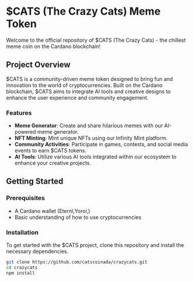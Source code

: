 
# $CATS (The Crazy Cats) Meme Token

Welcome to the official repository of $CATS (The Crazy Cats) - the chillest meme coin on the Cardano blockchain!

## Project Overview

$CATS is a community-driven meme token designed to bring fun and innovation to the world of cryptocurrencies. 
Built on the Cardano blockchain, $CATS aims to integrate AI tools and creative designs to enhance the user experience and community engagement.

### Features
- **Meme Generator**: Create and share hilarious memes with our AI-powered meme generator.
- **NFT Minting**: Mint unique NFTs using our Infinity Mint platform.
- **Community Activities**: Participate in games, contests, and social media events to earn $CATS tokens.
- **AI Tools**: Utilize various AI tools integrated within our ecosystem to enhance your creative projects.

## Getting Started

### Prerequisites
- A Cardano wallet (Eternl,Yoroi,)
- Basic understanding of how to use cryptocurrencies

### Installation
To get started with the $CATS project, clone this repository and install the necessary dependencies.

```bash
git clone https://github.com/catscoinada/crazycats.git
cd crazycats
npm install
